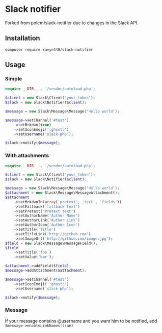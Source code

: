 # Slack notifier

Forked from polem/slack-notifier due to changes in the Slack API.

## Installation

`composer require ravyn440/slack-notifier`

## Usage

### Simple

```php
require __DIR__ . '/vendor/autoload.php';

$client = new Slack\Client('your_token');
$slack = new Slack\Notifier($client);

$message = new Slack\Message\Message('Hello world');

$message->setChannel('#test')
    ->setMrkdwn(true)
    ->setIconEmoji(':ghost:')
    ->setUsername('slack-php');

$slack->notify($message);
```

### With attachments

```php
require __DIR__ . '/vendor/autoload.php';

$client = new Slack\Client('your_token');
$slack = new Slack\Notifier($client);

$message = new Slack\Message\Message('Hello world');
$attachment = new Slack\Message\MessageAttachment();
$attachment
    ->setMrkdwnIn(array('pretext', 'text', 'fields'))
    ->setFallback('fallback text')
    ->setPretext('Pretext text')
    ->setAuthorName('Author Name')
    ->setAuthorLink('Author Link')
    ->setAuthorIcon('Author Icon')
    ->setTitle('Title')
    ->setTitleLink('http://github.com')
    ->setImageUrl('http://github.com/image.jpg');
$field = new Slack\Message\MessageField();
$field
    ->setTitle('foo')
    ->setValue('bar');

$attachment->addField($field);
$message->addAttachment($attachment);

$message->setChannel('#test')
    ->setIconEmoji(':ghost:')
    ->setUsername('slack-php');

$slack->notify($message);
```

### Message

If your message contains @username and you want him to be notified, add `$message->enableLinkNames(true)`
